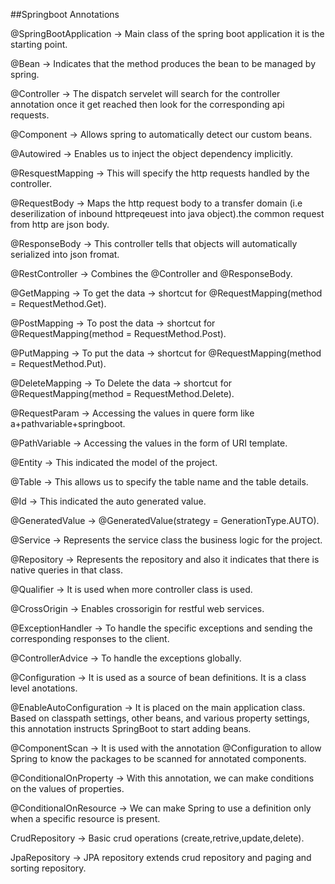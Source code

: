 ##Springboot Annotations

@SpringBootApplication     ->		Main class of the spring boot application it is the starting point.

@Bean 				       ->		Indicates that the method produces the bean to be managed by spring.

@Controller                ->		The dispatch servelet will search for the controller annotation once it get reached then look 										for the corresponding api requests.

@Component				   -> 		Allows spring to automatically detect our custom beans.

@Autowired			       -> 		Enables us to inject the object dependency implicitly.

@ResquestMapping           ->		This will specify the http requests handled by the controller.

@RequestBody			   ->		Maps the http request body to a transfer domain (i.e deserilization of inbound httpreqeuest 										into java object).the common request from http are json body.

@ResponseBody   		   -> 		This controller tells that objects will automatically serialized into json fromat. 

@RestController            -> 		Combines the @Controller and @ResponseBody.

@GetMapping			  	   ->		To get the data -> shortcut for @RequestMapping(method = RequestMethod.Get).

@PostMapping			   -> 		To post the data -> shortcut for @RequestMapping(method = RequestMethod.Post).

@PutMapping				   ->		To put the data -> shortcut for @RequestMapping(method = RequestMethod.Put).

@DeleteMapping			   -> 		To Delete the data -> shortcut for @RequestMapping(method = RequestMethod.Delete).

@RequestParam			   -> 		Accessing the values in quere form like a+pathvariable+springboot.

@PathVariable			   -> 		Accessing the values in the form of URI template.

@Entity					   ->		This indicated the model of the project.

@Table 					   ->		This allows us to specify the table name and the table details.

@Id 					   -> 		This indicated the auto generated value. 

@GeneratedValue			   ->		@GeneratedValue(strategy = GenerationType.AUTO).

@Service				   -> 		Represents the service class the business logic for the project.

@Repository				   -> 		Represents the repository and also it indicates that there is native queries in that class.

@Qualifier		   		   ->		It is used when more controller class is used.

@CrossOrigin		       ->		Enables crossorigin for restful web services.

@ExceptionHandler	       ->		To handle the specific exceptions and sending the corresponding responses to the client.

@ControllerAdvice		   -> 		To handle the exceptions globally.

@Configuration    		   -> 		It is used as a source of bean definitions. It is a class level anotations.

@EnableAutoConfiguration   ->		It is placed on the main application class. Based on classpath settings, other beans, and 											various property settings, this annotation instructs SpringBoot to start adding beans.

@ComponentScan	           ->		It is used with the annotation @Configuration to allow Spring to know the packages to be 											scanned for annotated components.

@ConditionalOnProperty	   ->		With this annotation, we can make conditions on the values of properties.

@ConditionalOnResource	   ->		We can make Spring to use a definition only when a specific resource is present. 	

CrudRepository			   ->		Basic crud operations (create,retrive,update,delete).

JpaRepository		       ->		JPA repository extends crud repository and paging and sorting repository.







